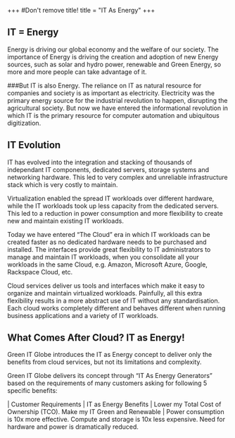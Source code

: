 +++
#Don't remove title!
title = "IT As Energy"
+++

## IT = Energy
Energy is driving our global economy and the welfare of our society. The importance of Energy is driving the creation and adoption of new Energy sources, such as solar and hydro power, renewable and Green Energy, so more and more people can take advantage of it.

###But IT is also Energy. 
The reliance on IT as natural resource for companies and society is as important as electricity. Electricity was the primary energy source for the industrial revolution to happen, disrupting the agricultural society. But now we have entered the informational revolution in which IT is the primary resource for computer automation and ubiquitous digitization.

## IT Evolution
IT has evolved into the integration and stacking of thousands of independant IT components,  dedicated servers, storage systems and networking hardware. This led to very complex and unreliable infrastructure stack which is very costly to maintain.

Virtualization enabled the spread IT workloads over different hardware, while the IT workloads took up less capacity from the dedicated servers. This led to a reduction in power consumption and more flexibility to create new and maintain existing IT workloads.

Today we have entered “The Cloud” era in which IT workloads can be created faster as no dedicated hardware needs to be purchased and installed. The interfaces provide great flexibility to IT administrators to manage and maintain IT workloads, when you consolidate all your workloads in the same Cloud, e.g. Amazon, Microsoft Azure, Google, Rackspace Cloud, etc.

Cloud services deliver us tools and interfaces which make it easy to organize and maintain virtualized workloads. Painfully, all this extra flexibility results in a more abstract use of IT without any standardisation. Each cloud works completely different and behaves different when running business applications and a variety of IT workloads.

## What Comes After Cloud? IT as Energy!
Green IT Globe introduces the IT as Energy concept to deliver only the benefits from cloud services, but not its limitations and complexity.

Green IT Globe delivers its concept through “IT As Energy Generators” based on the requirements of many customers asking for following 5 specific benefits:

| Customer Requirements | IT as Energy Benefits
| Lower my Total Cost of Ownership (TCO). Make my IT Green and Renewable | Power consumption is 10x more effective. Compute and storage is 10x less expensive. Need for hardware and power is dramatically reduced.